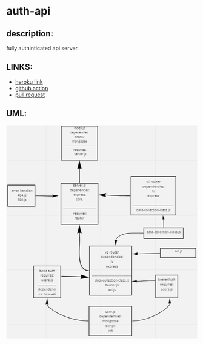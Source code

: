 # auth-api 
## description:  
fully authinticated api server.
## LINKS:
- [heroku link](https://auth-api-lab8.herokuapp.com/)
- [github action](https://github.com/awwadsaeed/auth-api/actions)
- [pull request](https://github.com/awwadsaeed/auth-api/pull/4)
## UML:  
![whiteboard](./whiteboard.JPG)
